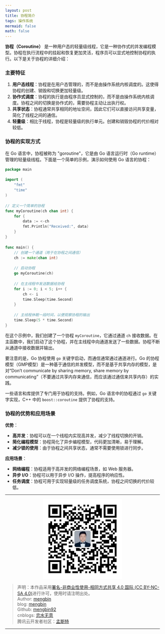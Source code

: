 ```yaml
---
layout: post
title: 协程简介
tags: 操作系统
mermaid: false
math: false
---  
```


**协程（Coroutine）** 是一种用户态的轻量级线程，它是一种协作式的并发编程模型。协程在执行流程中的挂起和恢复更加灵活，程序员可以显式地控制协程的执行。以下是关于协程的详细介绍：

### 主要特征

1. **用户态线程**：协程是在用户态管理的，而不是由操作系统内核调度的。这使得协程的创建、销毁和切换更加轻量级。
2. **协作式调度**：协程的执行是由程序员显式控制的，而不是由操作系统内核调度。协程之间的切换是协作式的，需要协程主动让出执行权。
3. **共享状态**：协程通常共享相同的地址空间，因此它们可以直接访问共享变量，简化了线程之间的通信。
4. **轻量级**：相比于线程，协程是轻量级的执行单元。创建和销毁协程的代价相对较低。

### 协程的实现方式

在 Go 语言中，协程被称为 "goroutine"，它是由 Go 语言运行时（Go runtime）管理的轻量级线程。下面是一个简单的示例，演示如何使用 Go 语言的协程：

```go
package main

import (
	"fmt"
	"time"
)

// 定义一个简单的协程
func myCoroutine(ch chan int) {
	for {
		data := <-ch
		fmt.Println("Received:", data)
	}
}

func main() {
	// 创建一个通道（用于在协程之间通信）
	ch := make(chan int)

	// 启动协程
	go myCoroutine(ch)

	// 在主线程中发送数据给协程
	for i := 0; i < 5; i++ {
		ch <- i
		time.Sleep(time.Second)
	}

	// 主线程休眠一段时间，以便观察协程的输出
	time.Sleep(5 * time.Second)
}
```

在这个示例中，我们创建了一个协程 `myCoroutine`，它通过通道 `ch` 接收数据。在主函数中，我们启动了这个协程，并在主线程中向通道发送了一些数据。协程不断从通道中接收数据并输出。

要注意的是，Go 协程使用 `go` 关键字启动，而通信通常通过通道进行。Go 的协程模型（GMP模型）是一种基于通信的并发模型，而不是基于共享内存的模型，是对“Don’t communicate by sharing memory, share memory by communicating”（不要通过共享内存来通信，而应该通过通信来共享内存）的实践。   

一些语言和库提供了专门用于协程的支持。例如，Go 语言中的协程通过 `go` 关键字实现，C++ 中的 `boost::coroutine` 提供了协程的支持。

### 协程的优势和应用场景

**优势**：

- **高并发**：协程可以在一个线程内实现高并发，减少了线程切换的开销。
- **简化编程模型**：协程简化了异步编程模型，代码更加清晰，易于理解。
- **减少锁的使用**：由于协程之间共享状态，通常不需要使用锁进行同步。

**应用场景**：

- **网络编程**：协程适用于高并发的网络编程场景，如 Web 服务器。
- **异步 I/O**：协程可以用于异步 I/O 操作，提高程序的响应性。
- **任务调度**：协程可用于实现轻量级的任务调度系统，协程之间切换的代价较低。

---

<div align="center">
  <img src="../img/qrcode_wechat.jpg" alt="孟斯特">
</div>

> 声明：本作品采用[署名-非商业性使用-相同方式共享 4.0 国际 (CC BY-NC-SA 4.0)](https://creativecommons.org/licenses/by-nc-sa/4.0/deed.zh)进行许可，使用时请注明出处。  
> Author: [mengbin](mengbin1992@outlook.com)  
> blog: [mengbin](https://mengbin.top)  
> Github: [mengbin92](https://mengbin92.github.io/)  
> cnblogs: [恋水无意](https://www.cnblogs.com/lianshuiwuyi/)  
> 腾讯云开发者社区：[孟斯特](https://cloud.tencent.com/developer/user/6649301)  

---
